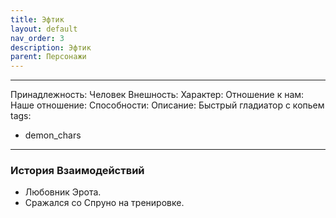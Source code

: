 ```yaml
---
title: Эфтик
layout: default
nav_order: 3
description: Эфтик
parent: Персонажи
---
```


---
Принадлежность: Человек
Внешность: 
Характер: 
Отношение к нам: 
Наше отношение: 
Способности: 
Описание: Быстрый гладиатор с копьем
tags:
  - demon_chars
---
### История Взаимодействий
- Любовник Эрота.
- Сражался со Спруно на тренировке.
